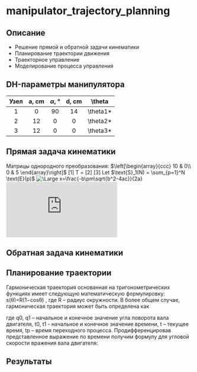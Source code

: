 # manipulator_trajectory_planning
## Описание
- Решение прямой и обратной задачи кинематики
- Планирование траектории движения
- Траекторное управление
- Моделирование процесса управления

## DH-параметры манипулятора
| Узел | a, cm | $\alpha$, ° | d, cm | \theta |
|:----:|:------:|:------------:|:------:|:-------:|
| 1 | 0 | 90 | 14 | \theta1* |
| 2 | 12 | 0 | 0 | \theta2* |
|3| 12 | 0 | 0 | \theta3* |

## Прямая задача кинематики
Матрицы однородного преобразования:
$\left[\begin{array}{ccc}
10 & 0\\
0 & 5
\end{array}\right]$
    [1]
T = [2]
    [3]
Let $\text{S}_1(N) = \sum_{p=1}^N \text{E}(p)$
<img src="https://latex.codecogs.com/svg.latex?\Large&space;x=\frac{-b\pm\sqrt{b^2-4ac}}{2a}" title="\Large x=\frac{-b\pm\sqrt{b^2-4ac}}{2a}" />
![\Large x=\frac{-b\pm\sqrt{b^2-4ac}}{2a}](https://latex.codecogs.com/svg.latex?x%3D%5Cfrac%7B-b%5Cpm%5Csqrt%7Bb%5E2-4ac%7D%7D%7B2a%7D)

## Обратная задача кинематики

## Планирование траектории
Гармоническая траектория основанная на тригонометрических функциях имеет
следующую математическую формулировку:
s(θ)=R(1−cosθ) , 
где R – радиус окружности.
В более общем случае, гармоническая траектория может быть определена как

где q0, q1 – начальное и конечное значение угла поворота вала двигателя, t0, t1 - начальное и
конечное значение времени, t – текущее время, tp – время переходного процесса.
Продифференцировав представленное выражение по времени получим формулу для
угловой скорости вражения вала двигателя:

## Результаты

